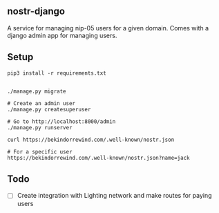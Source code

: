 nostr-django
------------

A service for managing nip-05 users for a given domain. Comes with a django admin app for managing users.

## Setup
```
pip3 install -r requirements.txt


./manage.py migrate

# Create an admin user
./manage.py createsuperuser

# Go to http://localhost:8000/admin
./manage.py runserver

```



```
curl https://bekindorrewind.com/.well-known/nostr.json

# For a specific user
https://bekindorrewind.com/.well-known/nostr.json?name=jack
```


## Todo
- [ ] Create integration with Lighting network and make routes for paying users